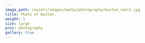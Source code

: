 ```yaml
---
image_path: /assets/images/media/photography/boston_small.jpg
title: Photo of Boston.
weight: 1
size: large
proj: photography
gallery: true
---
```

